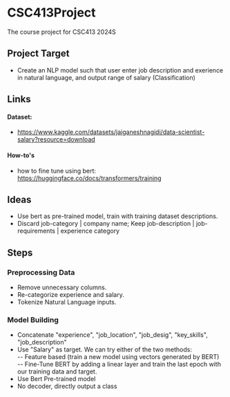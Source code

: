 # CSC413Project
The course project for CSC413 2024S

## Project Target
- Create an NLP model such that user enter job description and exerience in natural language, and output range of salary (Classification)

## Links
#### Dataset:
- https://www.kaggle.com/datasets/jaiganeshnagidi/data-scientist-salary?resource=download
#### How-to's
- how to fine tune using bert: https://huggingface.co/docs/transformers/training

## Ideas
- Use bert as pre-trained model, train with training dataset descriptions.
- Discard job-category | company name; Keep job-description | job-requirements | experience category 

## Steps
### Preprocessing Data
- Remove unnecessary columns.
- Re-categorize experience and salary.
- Tokenize Natural Language inputs.
### Model Building
- Concatenate "experience", "job_location", "job_desig", "key_skills", "job_description"
- Use "Salary" as target. We can try either of the two methods:\
  -- Feature based (train a new model using vectors generated by BERT)\
  -- Fine-Tune BERT by adding a linear layer and train the last epoch with our training data and target.
- Use Bert Pre-trained model
- No decoder, directly output a class
